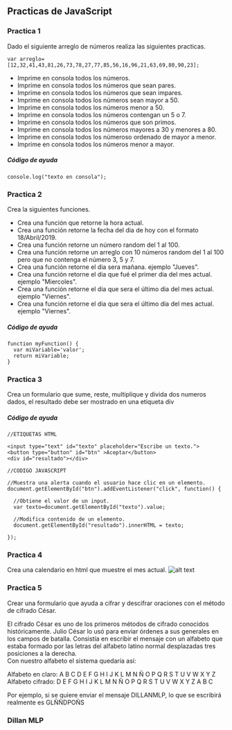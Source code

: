 ## Practicas de JavaScript

### Practica 1
Dado el siguiente arreglo de números realiza las siguientes practicas.
```
var arreglo=[12,32,41,43,81,26,73,78,27,77,85,56,16,96,21,63,69,80,90,23];
```

* Imprime en consola todos los números.
* Imprime en consola todos los números que sean pares.
* Imprime en consola todos los números que sean impares.
* Imprime en consola todos los números sean mayor a 50.
* Imprime en consola todos los números menor a 50.
* Imprime en consola todos los números contengan un 5 o 7.
* Imprime en consola todos los números que son primos.
* Imprime en consola todos los números mayores a 30 y menores a 80.
* Imprime en consola todos los númeroso ordenado de mayor a menor.
* Imprime en consola todos los números menor a mayor.

##### Código de ayuda
```
console.log("texto en consola");
```

### Practica 2
Crea la siguientes funciones.
* Crea una función que retorne la hora actual.
* Crea una función retorne la fecha del dia de hoy con el formato 18/Abril/2019.
* Crea una función retorne un número random del 1 al 100.
* Crea una función retorne un arreglo con 10 números random del 1 al 100 pero que no contenga el número 3, 5 y 7.
* Crea una función retorne el dia sera mañana. ejemplo "Jueves".
* Crea una función retorne el dia que fué el primer dia del mes actual. ejemplo "Miercoles".
* Crea una función retorne el dia que sera el último dia del mes actual. ejemplo "Viernes".
* Crea una función retorne el dia que sera el último dia del mes actual. ejemplo "Viernes".
##### Código de ayuda
```
function myFunction() {
  var miVariable='valor';
  return miVariable;
}
```


### Practica 3
Crea un formulario que sume, reste, multiplique y divida dos numeros dados, el resultado debe ser mostrado en una etiqueta div

##### Código de ayuda
```
//ETIQUETAS HTML

<input type="text" id="texto" placeholder="Escribe un texto.">
<button type="button" id="btn" >Aceptar</button>
<div id="resultado"></div>

//CODIGO JAVASCRIPT

//Muestra una alerta cuando el usuario hace clic en un elemento.
document.getElementById("btn").addEventListener("click", function() {

  //Obtiene el valor de un input.
  var texto=document.getElementById("texto").value;
  
  //Modifica contenido de un elemento.
  document.getElementById("resultado").innerHTML = texto;

});
```

### Practica 4
Crea una calendario en html que muestre el mes actual. 
![alt text][logo]

[logo]: https://requenahdz.github.io/javascript/mes.png "Mes"

### Practica 5
Crear una formulario que ayuda a cifrar y descifrar oraciones con el método de cifrado César. 

El cifrado César es uno de los primeros métodos de cifrado conocidos históricamente. Julio César lo usó para enviar órdenes a sus generales en los campos de batalla. Consistía en escribir el mensaje con un alfabeto que estaba formado por las letras del alfabeto latino normal desplazadas tres posiciones a la derecha. <br>
Con nuestro alfabeto el sistema quedaría así:

Alfabeto en claro:	A B C D E F G H I J K L M N Ñ O P Q R S T U V W X Y Z <br>
Alfabeto cifrado:	  D E F G H I J K L M N Ñ O P Q R S T U V W X Y Z A B C

Por ejemplo, si se quiere enviar el mensaje DILLANMLP, lo que se escribirá realmente es GLÑÑDPOÑS



### Dillan MLP

